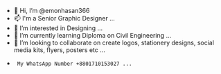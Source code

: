 - 👋 Hi, I’m @emonhasan366
- 📫 I'm a Senior Graphic Designer ...
- 👀 I’m interested in Designing ...
- 🌱 I’m currently learning Diploma on Civil Engineering ...
- 💞️ I’m looking to collaborate on create logos, stationery designs, social media kits, flyers, posters etc ...
-      My WhatsApp Number +8801710153027 ...

<!---
emonhasan366/emonhasan366 is a ✨ special ✨ repository because its `README.md` (this file) appears on your GitHub profile.
You can click the Preview link to take a look at your changes.
--->
